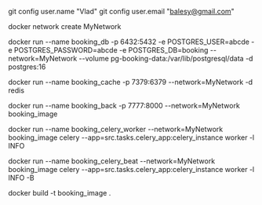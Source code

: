 git config user.name "Vlad"
git config user.email "balesy@gmail.com"


docker network create MyNetwork

docker run --name booking_db -p 6432:5432 -e POSTGRES_USER=abcde -e POSTGRES_PASSWORD=abcde -e POSTGRES_DB=booking --network=MyNetwork --volume pg-booking-data:/var/lib/postgresql/data -d postgres:16

docker run --name booking_cache -p 7379:6379 --network=MyNetwork -d redis  

docker run --name booking_back -p 7777:8000 --network=MyNetwork booking_image

docker run --name booking_celery_worker --network=MyNetwork booking_image celery --app=src.tasks.celery_app:celery_instance worker -l INFO

docker run --name booking_celery_beat --network=MyNetwork booking_image celery --app=src.tasks.celery_app:celery_instance worker -l INFO -B

docker build -t booking_image .
